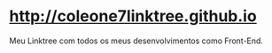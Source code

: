 # http://coleone7linktree.github.io
Meu Linktree com todos os meus desenvolvimentos como Front-End.
